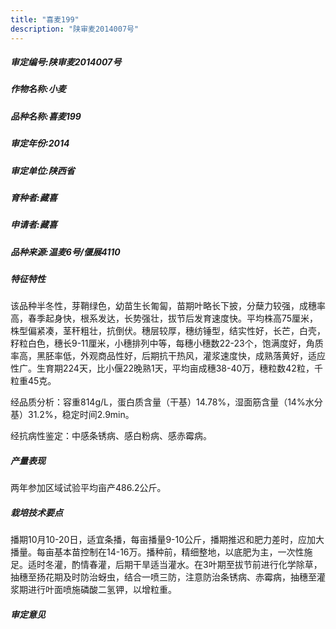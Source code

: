 ```yaml
---
title: "喜麦199"
description: "陕审麦2014007号"
---
```

##### 审定编号:陕审麦2014007号

##### 作物名称:小麦

##### 品种名称:喜麦199

##### 审定年份:2014

##### 审定单位:陕西省

##### 育种者:藏喜

##### 申请者:藏喜

##### 品种来源:温麦6号/偃展4110

##### 特征特性
该品种半冬性，芽鞘绿色，幼苗生长匍匐，苗期叶略长下披，分蘖力较强，成穗率高，春季起身快，根系发达，长势强壮，拔节后发育速度快。平均株高75厘米，株型偏紧凑，茎秆粗壮，抗倒伏。穗层较厚，穗纺锤型，结实性好，长芒，白壳，籽粒白色，穗长9-11厘米，小穗排列中等，每穗小穗数22-23个，饱满度好，角质率高，黑胚率低，外观商品性好，后期抗干热风，灌浆速度快，成熟落黄好，适应性广。生育期224天，比小偃22晚熟1天，平均亩成穗38-40万，穗粒数42粒，千粒重45克。
经品质分析：容重814g/L，蛋白质含量（干基）14.78%，湿面筋含量（14%水分基）31.2%，稳定时间2.9min。
经抗病性鉴定：中感条锈病、感白粉病、感赤霉病。


##### 产量表现
两年参加区域试验平均亩产486.2公斤。

##### 栽培技术要点
播期10月10-20日，适宜条播，每亩播量9-10公斤，播期推迟和肥力差时，应加大播量。每亩基本苗控制在14-16万。播种前，精细整地，以底肥为主，一次性施足。适时冬灌，酌情春灌，后期干旱适当灌水。在3叶期至拔节前进行化学除草，抽穗至扬花期及时防治蚜虫，结合一喷三防，注意防治条锈病、赤霉病，抽穗至灌浆期进行叶面喷施磷酸二氢钾，以增粒重。

##### 审定意见

